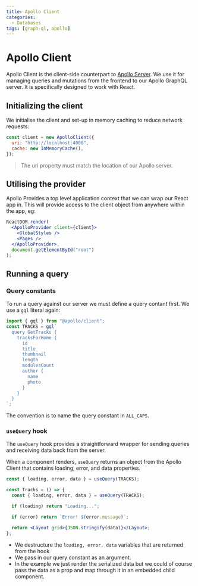 ```yaml
---
title: Apollo Client
categories:
  - Databases
tags: [graph-ql, apollo]
---
```


# Apollo Client

Apollo Client is the client-side counterpart to [Apollo Server](/Databases/GraphQL/Apollo/Apollo_Server.md). We use it for managing queries and mutations from the frontend to our Apollo GraphQL server. It is specifically designed to work with React.

## Initializing the client

We initialise the client and set-up in memory caching to reduce network requests:

```js
const client = new ApolloClient({
  uri: "http://localhost:4000",
  cache: new InMemoryCache(),
});
```

> The uri property must match the location of our Apollo server.

## Utilising the provider

Apollo Provides a top level application context that we can wrap our React app in. This will provide access to the client object from anywhere within the app, eg:

```jsx
ReactDOM.render(
  <ApolloProvider client={client}>
    <GlobalStyles />
    <Pages />
  </ApolloProvider>,
  document.getElementById("root")
);
```

## Running a query

### Query constants

To run a query against our server we must define a query contant first. We use a `gql` literal again:

```js
import { gql } from "@apollo/client";
const TRACKS = gql`
  query GetTracks {
    tracksForHome {
      id
      title
      thumbnail
      length
      modulesCount
      author {
        name
        photo
      }
    }
  }
`;
```

The convention is to name the query constant in `ALL_CAPS`.

### `useQuery` hook

The `useQuery` hook provides a straightforward wrapper for sending queries and receiving data back from the server.

When a component renders, `useQuery` returns an object from the Apollo Client that contains loading, error, and data properties.

```jsx
const { loading, error, data } = useQuery(TRACKS);

const Tracks = () => {
  const { loading, error, data } = useQuery(TRACKS);

  if (loading) return "Loading...";

  if (error) return `Error! ${error.message}`;

  return <Layout grid>{JSON.stringify(data)}</Layout>;
};
```

- We destructure the `loading, error, data` variables that are returned from the hook
- We pass in our query constant as an argument.
- In the example we just render the serialized data but we could of course pass the data as a prop and map through it in an embedded child component.
